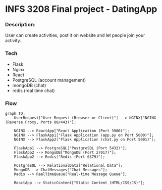 # INFS 3208 Final project - DatingApp
### Description:
User can create activities, post it on website and let people join your activity.
### Tech
- Flask
- Nginx
- React
- PostgreSQL (account management)
- mongoDB (chat)
- redis (real time chat)
### Flow
``` mermaid
graph TD;
    UserRequest["User Request (Browser or Client)"] --> NGINX["NGINX (Reverse Proxy, Ports 80/443)"];
    
    NGINX --> ReactApp["React Application (Port 3000)"];
    NGINX --> FlaskApp1["Flask Application (app.py on Port 5000)"];
    NGINX --> FlaskApp2["Flask Application (chat.py on Port 5001)"];

    FlaskApp1 --> PostgreSQL["PostgreSQL (Port 5432)"];
    FlaskApp2 --> MongoDB["MongoDB (Port 27017)"];
    FlaskApp2 --> Redis["Redis (Port 6379)"];

    PostgreSQL --> RelationalData["Relational Data"];
    MongoDB --> ChatMessages["Chat Messages"];
    Redis --> RealTimeQueue["Real-time Message Queue"];

    ReactApp --> StaticContent["Static Content (HTML/CSS/JS)"];
```



